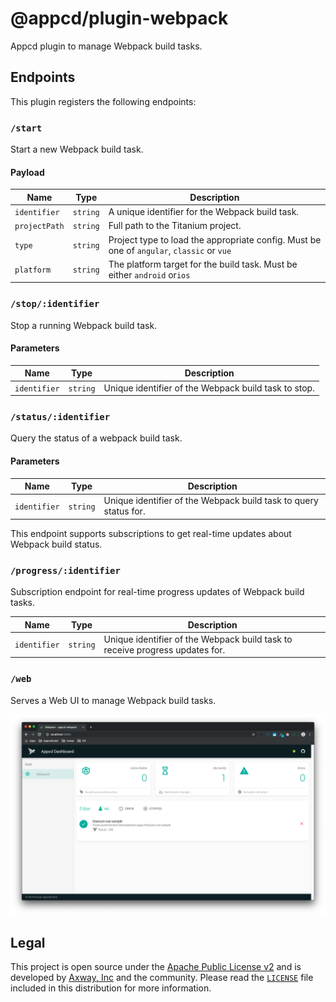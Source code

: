 # @appcd/plugin-webpack

Appcd plugin to manage Webpack build tasks.

## Endpoints

This plugin registers the following endpoints:

### `/start`

Start a new Webpack build task.

#### Payload

| Name | Type | Description |
| --- | --- | --- |
| `identifier` | `string` |  A unique identifier for the Webpack build task. |
| `projectPath` | `string` | Full path to the Titanium project. |
| `type` | `string` |  Project type to load the appropriate config. Must be one of `angular`, `classic` or `vue` |
| `platform` | `string` |  The platform target for the build task. Must be either `android` or`ios` |

### `/stop/:identifier`

Stop a running Webpack build task.

#### Parameters

| Name | Type | Description |
| --- | --- | --- |
| `identifier` | `string` |  Unique identifier of the Webpack build task to stop. |

### `/status/:identifier`

Query the status of a webpack build task.

#### Parameters

| Name | Type | Description |
| --- | --- | --- |
| `identifier` | `string` |  Unique identifier of the Webpack build task to query status for. |

This endpoint supports subscriptions to get real-time updates about Webpack build status.

### `/progress/:identifier`

Subscription endpoint for real-time progress updates of Webpack build tasks.

| Name | Type | Description |
| --- | --- | --- |
| `identifier` | `string` |  Unique identifier of the Webpack build task to receive progress updates for. |

### `/web`

Serves a Web UI to manage Webpack build tasks.

![Web UI](/.github/web-ui.png "Web UI")

## Legal

This project is open source under the [Apache Public License v2][1] and is developed by
[Axway, Inc](http://www.axway.com/) and the community. Please read the [`LICENSE`][1] file included
in this distribution for more information.

[1]: https://github.com/appcelerator/appc-plugin-webpack/blob/master/LICENSE
